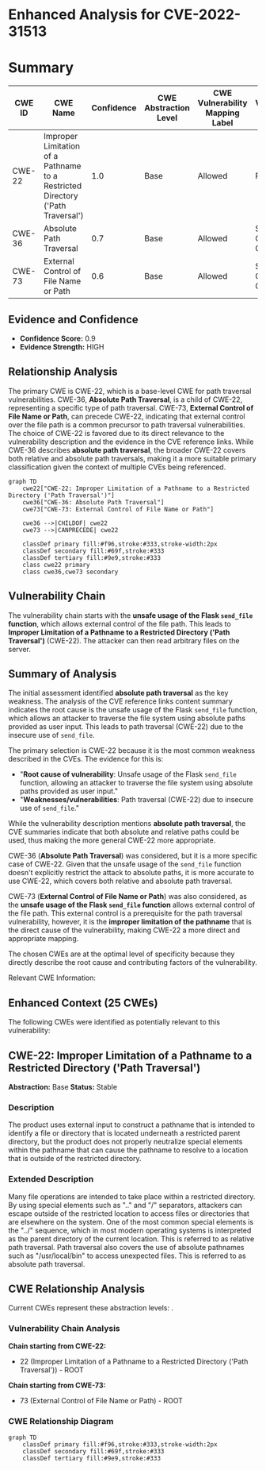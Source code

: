# Enhanced Analysis for CVE-2022-31513

# Summary
| CWE ID | CWE Name | Confidence | CWE Abstraction Level | CWE Vulnerability Mapping Label | CWE-Vulnerability Mapping Notes |
|---|---|---|---|---|---|
| CWE-22 | Improper Limitation of a Pathname to a Restricted Directory ('Path Traversal') | 1.0 | Base | Allowed | Primary CWE |
| CWE-36 | Absolute Path Traversal | 0.7 | Base | Allowed | Secondary CWE Candidate |
| CWE-73 | External Control of File Name or Path | 0.6 | Base | Allowed | Secondary CWE Candidate |

## Evidence and Confidence

*   **Confidence Score:** 0.9
*   **Evidence Strength:** HIGH

## Relationship Analysis
The primary CWE is CWE-22, which is a base-level CWE for path traversal vulnerabilities. CWE-36, **Absolute Path Traversal**, is a child of CWE-22, representing a specific type of path traversal. CWE-73, **External Control of File Name or Path**, can precede CWE-22, indicating that external control over the file path is a common precursor to path traversal vulnerabilities. The choice of CWE-22 is favored due to its direct relevance to the vulnerability description and the evidence in the CVE reference links. While CWE-36 describes **absolute path traversal**, the broader CWE-22 covers both relative and absolute path traversals, making it a more suitable primary classification given the context of multiple CVEs being referenced.

```mermaid
graph TD
    cwe22["CWE-22: Improper Limitation of a Pathname to a Restricted Directory ('Path Traversal')"]
    cwe36["CWE-36: Absolute Path Traversal"]
    cwe73["CWE-73: External Control of File Name or Path"]
    
    cwe36 -->|CHILDOF| cwe22
    cwe73 -->|CANPRECEDE| cwe22
    
    classDef primary fill:#f96,stroke:#333,stroke-width:2px
    classDef secondary fill:#69f,stroke:#333
    classDef tertiary fill:#9e9,stroke:#333
    class cwe22 primary
    class cwe36,cwe73 secondary
```

## Vulnerability Chain
The vulnerability chain starts with the **unsafe usage of the Flask `send_file` function**, which allows external control of the file path. This leads to **Improper Limitation of a Pathname to a Restricted Directory ('Path Traversal')** (CWE-22). The attacker can then read arbitrary files on the server.

## Summary of Analysis
The initial assessment identified **absolute path traversal** as the key weakness. The analysis of the CVE reference links content summary indicates the root cause is the unsafe usage of the Flask `send_file` function, which allows an attacker to traverse the file system using absolute paths provided as user input. This leads to path traversal (CWE-22) due to the insecure use of `send_file`.

The primary selection is CWE-22 because it is the most common weakness described in the CVEs. The evidence for this is:
*   "**Root cause of vulnerability**: Unsafe usage of the Flask `send_file` function, allowing an attacker to traverse the file system using absolute paths provided as user input."
*   "**Weaknesses/vulnerabilities**: Path traversal (CWE-22) due to insecure use of `send_file`."

While the vulnerability description mentions **absolute path traversal**, the CVE summaries indicate that both absolute and relative paths could be used, thus making the more general CWE-22 more appropriate.

CWE-36 (**Absolute Path Traversal**) was considered, but it is a more specific case of CWE-22. Given that the unsafe usage of the `send_file` function doesn't explicitly restrict the attack to absolute paths, it is more accurate to use CWE-22, which covers both relative and absolute path traversal.

CWE-73 (**External Control of File Name or Path**) was also considered, as the **unsafe usage of the Flask `send_file` function** allows external control of the file path. This external control is a prerequisite for the path traversal vulnerability, however, it is the **improper limitation of the pathname** that is the direct cause of the vulnerability, making CWE-22 a more direct and appropriate mapping.

The chosen CWEs are at the optimal level of specificity because they directly describe the root cause and contributing factors of the vulnerability.

Relevant CWE Information:

## Enhanced Context (25 CWEs)
The following CWEs were identified as potentially relevant to this vulnerability:

## CWE-22: Improper Limitation of a Pathname to a Restricted Directory ('Path Traversal')
**Abstraction:** Base
**Status:** Stable

### Description
The product uses external input to construct a pathname that is intended to identify a file or directory that is located underneath a restricted parent directory, but the product does not properly neutralize special elements within the pathname that can cause the pathname to resolve to a location that is outside of the restricted directory.

### Extended Description
Many file operations are intended to take place within a restricted directory. By using special elements such as ".." and "/" separators, attackers can escape outside of the restricted location to access files or directories that are elsewhere on the system. One of the most common special elements is the "../" sequence, which in most modern operating systems is interpreted as the parent directory of the current location. This is referred to as relative path traversal. Path traversal also covers the use of absolute pathnames such as "/usr/local/bin" to access unexpected files. This is referred to as absolute path traversal.


## CWE Relationship Analysis

Current CWEs represent these abstraction levels: .


### Vulnerability Chain Analysis

**Chain starting from CWE-22:**
- 22 (Improper Limitation of a Pathname to a Restricted Directory ('Path Traversal')) - ROOT


**Chain starting from CWE-73:**
- 73 (External Control of File Name or Path) - ROOT



### CWE Relationship Diagram

```mermaid
graph TD
    classDef primary fill:#f96,stroke:#333,stroke-width:2px
    classDef secondary fill:#69f,stroke:#333
    classDef tertiary fill:#9e9,stroke:#333
```